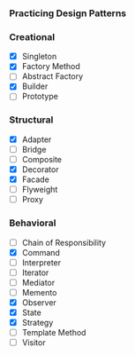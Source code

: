 ### Practicing Design Patterns

### Creational

-   [x] Singleton
-   [x] Factory Method
-   [ ] Abstract Factory
-   [x] Builder
-   [ ] Prototype

### Structural

-   [x] Adapter
-   [ ] Bridge
-   [ ] Composite
-   [x] Decorator
-   [x] Facade
-   [ ] Flyweight
-   [ ] Proxy

### Behavioral

-   [ ] Chain of Responsibility
-   [x] Command
-   [ ] Interpreter
-   [ ] Iterator
-   [ ] Mediator
-   [ ] Memento
-   [x] Observer
-   [x] State
-   [x] Strategy
-   [ ] Template Method
-   [ ] Visitor
